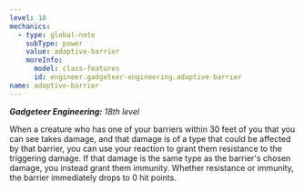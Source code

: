 ```yaml
---
level: 18
mechanics:
  - type: global-note
    subType: power
    value: adaptive-barrier
    moreInfo:
      model: class-features
      id: engineer.gadgeteer-engineering.adaptive-barrier
name: adaptive-barrier
---
```

_**Gadgeteer Engineering:** 18th level_
When a creature who has one of your barriers within 30 feet of you that you can see takes damage, and that damage is of a type that could be affected by that barrier, you can use your reaction to grant them resistance to the triggering damage. If that damage is the same type as the barrier's chosen damage, you instead grant them immunity. Whether resistance or immunity, the barrier immediately drops to 0 hit points.